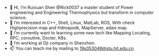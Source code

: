 - 👋 Hi, I’m Ruixuan Shen @Rick0037 a master student of Power engineering and Engineering Thermophysics but transform in computer science.  
- 👀 I’m interested in C++, Shell, Linux, MatLab, ROS, With check Highprecision map and Hdmapsdk, MapServer, adais map.  
- 🌱 I’m currently want to learning some new tech like Mapping Locating, RPC, coroutine, Docter, K8s.   
- 💞️ I’m working at Dji company in Shenzhen.
- 📫 You can teach me by mailing to 19s053048@stu.hit.edu.cn.  
